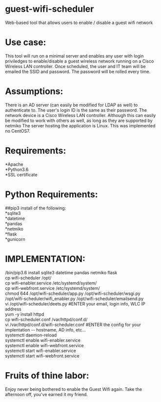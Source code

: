 # guest-wifi-scheduler
Web-based tool that allows users to enable / disable a guest wifi network

# Use case:
This tool will run on a minimal server and enables any user with login priviledges to enable/disable a guest wireless network running on a Cisco Wireless LAN controller.  Once scheduled, the user and IT team will be emailed the SSID and password.  The password will be rolled every time.

# Assumptions:
There is an AD server (can easily be modified for LDAP as well) to authenticate to.
The user's login ID is the same as their password.
The network device is a Cisco Wireless LAN controller.  Although this can easily be modified to work with others as well, as long as they are supported by netmiko
The server hosting the application is Linux.  This was implemented no CentOS7.

# Requirements:
*Apache  
*Python3.6  
*SSL certificate  

# Python Requirements:
##pip3 install of the following:  
*sqlite3  
*datetime  
*pandas  
*netmiko  
*flask  
*gunicorn  

# IMPLEMENTATION:
/bin/pip3.6 install sqlite3 datetime pandas netmiko flask  
cp wifi-scheduler /opt/  
cp wifi-enabler.service /etc/systemd/system/  
cp wifi-webfront.service /etc/systemd/system/  
chmod 644 /opt/wifi-scheduler/app.py /opt/wifi-scheduler/wsgi.py /opt/wifi-scheduler/wifi_enabler.py /opt/wifi-scheduler/emailsend.py  
vi /opt/wifi-scheduler/deets.py  #ENTER your email, login info, WLC IP address  
yum -y install httpd  
cp wifi-scheduler.conf /var/httpd/conf.d/  
vi /var/httpd/conf.d/wifi-scheduler.conf #ENTER the config for your implentation -- hostname, AD info, etc...  
systemctl daemon-reload  
systemctl enable wifi-enabler.service  
systemctl enable wifi-webfront.service  
systemctl start wifi-enabler.service  
systemctl start wifi-webfront.service  
  
# Fruits of thine labor:
Enjoy never being bothered to enable the Guest Wifi again.  Take the afternoon off, you've earned it my friend.
